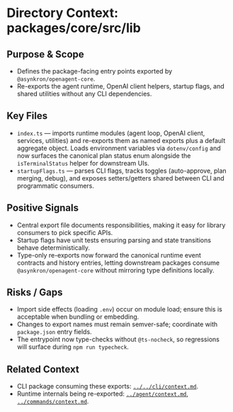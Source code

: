 # Directory Context: packages/core/src/lib

## Purpose & Scope

- Defines the package-facing entry points exported by `@asynkron/openagent-core`.
- Re-exports the agent runtime, OpenAI client helpers, startup flags, and shared utilities without any CLI dependencies.

## Key Files

- `index.ts` — imports runtime modules (agent loop, OpenAI client, services, utilities) and re-exports them as named exports plus a default aggregate object. Loads environment variables via `dotenv/config` and now surfaces the canonical plan status enum alongside the `isTerminalStatus` helper for downstream UIs.
- `startupFlags.ts` — parses CLI flags, tracks toggles (auto-approve, plan merging, debug), and exposes setters/getters shared between CLI and programmatic consumers.

## Positive Signals

- Central export file documents responsibilities, making it easy for library consumers to pick specific APIs.
- Startup flags have unit tests ensuring parsing and state transitions behave deterministically.
- Type-only re-exports now forward the canonical runtime event contracts and history entries, letting downstream packages consume `@asynkron/openagent-core` without mirroring type definitions locally.

## Risks / Gaps

- Import side effects (loading `.env`) occur on module load; ensure this is acceptable when bundling or embedding.
- Changes to export names must remain semver-safe; coordinate with `package.json` entry fields.
- The entrypoint now type-checks without `@ts-nocheck`, so regressions will surface during `npm run typecheck`.

## Related Context

- CLI package consuming these exports: [`../../cli/context.md`](../../cli/context.md).
- Runtime internals being re-exported: [`../agent/context.md`](../agent/context.md), [`../commands/context.md`](../commands/context.md).
